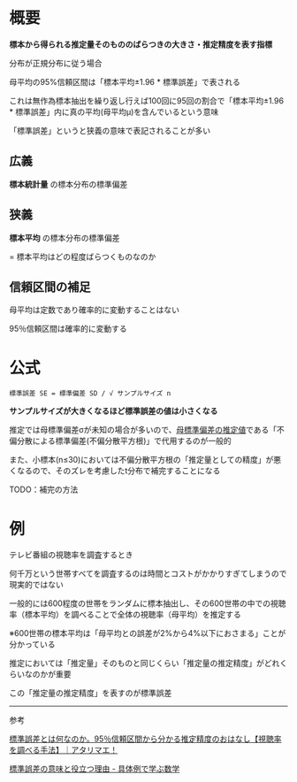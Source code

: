 # 概要

**標本から得られる推定量そのもののばらつきの大きさ・推定精度を表す指標**

分布が正規分布に従う場合

母平均の95%信頼区間は「標本平均±1.96 * 標準誤差」で表される

これは無作為標本抽出を繰り返し行えば100回に95回の割合で「標本平均±1.96 * 標準誤差」内に真の平均(母平均μ)を含んでいるという意味

「標準誤差」というと狭義の意味で表記されることが多い

## 広義

**標本統計量** の標本分布の標準偏差

## 狭義

**標本平均** の標本分布の標準偏差

= 標本平均はどの程度ばらつくものなのか

## 信頼区間の補足

母平均は定数であり確率的に変動することはない

95％信頼区間は確率的に変動する

# 公式

`標準誤差 SE = 標準偏差 SD / √ サンプルサイズ n`

**サンプルサイズが大きくなるほど標準誤差の値は小さくなる**

推定では母標準偏差σが未知の場合が多いので、<u>母標準偏差の推定値</u>である「不偏分散による標準偏差(不偏分散平方根)」で代用するのが一般的

また、小標本(n≤30)においては不偏分散平方根の「推定量としての精度」が悪くなるので、そのズレを考慮したt分布で補完することになる

TODO：補完の方法

# 例

テレビ番組の視聴率を調査するとき

何千万という世帯すべてを調査するのは時間とコストがかかりすぎてしまうので現実的ではない

一般的には600程度の世帯をランダムに標本抽出し、その600世帯の中での視聴率（標本平均）を調べることで全体の視聴率（母平均）を推定する

※600世帯の標本平均は「母平均との誤差が2%から4%以下におさまる」ことが分かっている

推定においては「推定量」そのものと同じくらい「推定量の推定精度」がどれくらいなのかが重要

この「推定量の推定精度」を表すのが標準誤差

---

参考

[標準誤差とは何なのか。95％信頼区間から分かる推定精度のおはなし【視聴率を調べる手法】｜アタリマエ！](https://atarimae.biz/archives/9881)

[標準誤差の意味と役立つ理由 - 具体例で学ぶ数学](https://mathwords.net/hyouzyungosa)

